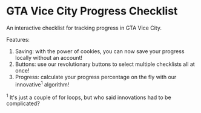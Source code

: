 # GTA Vice City Progress Checklist

An interactive checklist for tracking progress in GTA Vice City.

Features:
1. Saving: with the power of cookies, you can now save your progress locally without an account!
2. Buttons: use our revolutionary buttons to select multiple checklists all at once!
3. Progress: calculate your progress percentage on the fly with our innovative<sup>1</sup> algorithm!

<sup>1</sup> It's just a couple of for loops, but who said innovations had to be complicated?
